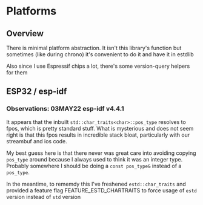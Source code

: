 # Platforms

## Overview

There is minimal platform abstraction.  It isn't this library's function but
sometimes (like during chrono) it's convenient to do it and have it in estdlib

Also since I use Espressif chips a lot, there's some version-query helpers for
them

## ESP32 / esp-idf

### Observations: 03MAY22 esp-idf v4.4.1

It appears that the inbuilt `std::char_traits<char>::pos_type` resolves to fpos, which is
pretty standard stuff.  What is mysterious and does not seem right is that this fpos
results in incredible stack bloat, particularly with our streambuf and ios code.

My best guess here is that there never was great care into avoiding copying `pos_type` around
because I always used to think it was an integer type.  Probably somewhere I should be doing
a `const pos_type&` instead of a `pos_type`.  

In the meantime, to rememdy this I've freshened `estd::char_traits` and provided a feature flag 
FEATURE_ESTD_CHARTRAITS to force usage of `estd` version instead of `std` version
